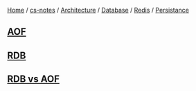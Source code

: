 [Home](https://mengxianbin.github.io) /
[cs-notes](https://mengxianbin.github.io/cs-notes/site) /
[Architecture](https://mengxianbin.github.io/cs-notes/site/Architecture) /
[Database](https://mengxianbin.github.io/cs-notes/site/Architecture/Database) /
[Redis](https://mengxianbin.github.io/cs-notes/site/Architecture/Database/Redis) /
[Persistance](https://mengxianbin.github.io/cs-notes/site/Architecture/Database/Redis/Persistance)

## [AOF](https://mengxianbin.github.io/cs-notes/site/Architecture/Database/Redis/Persistance/AOF/)

## [RDB](https://mengxianbin.github.io/cs-notes/site/Architecture/Database/Redis/Persistance/RDB/)

## [RDB vs AOF](https://mengxianbin.github.io/cs-notes/site/Architecture/Database/Redis/Persistance/RDB%20vs%20AOF)

